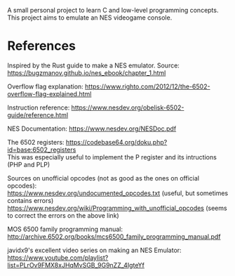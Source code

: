 A small personal project to learn C and low-level programming concepts. This project aims to emulate 
an NES videogame console.

# References

Inspired by the Rust guide to make a NES emulator. Source: https://bugzmanov.github.io/nes_ebook/chapter_1.html

Overflow flag explanation: https://www.righto.com/2012/12/the-6502-overflow-flag-explained.html

Instruction reference: https://www.nesdev.org/obelisk-6502-guide/reference.html  

NES Documentation: https://www.nesdev.org/NESDoc.pdf  

The 6502 registers: https://codebase64.org/doku.php?id=base:6502_registers  
This was especially useful to implement the P register and its intructions (PHP and PLP)  

Sources on unofficial opcodes (not as good as the ones on official opcodes):  
https://www.nesdev.org/undocumented_opcodes.txt (useful, but sometimes contains errors)  
https://www.nesdev.org/wiki/Programming_with_unofficial_opcodes (seems to correct the errors on the above link)  

MOS 6500 family programming manual: http://archive.6502.org/books/mcs6500_family_programming_manual.pdf  

javidx9's excellent video series on making an NES Emulator:
https://www.youtube.com/playlist?list=PLrOv9FMX8xJHqMvSGB_9G9nZZ_4IgteYf
